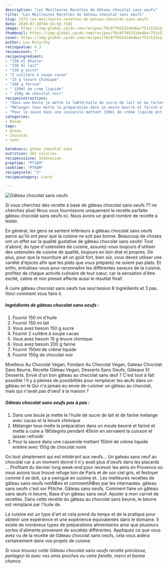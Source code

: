 ```yaml
---
description: "Les Meilleures Recettes de Gâteau chocolat sans oeufs"
title: "Les Meilleures Recettes de Gâteau chocolat sans oeufs"
slug: 2372-les-meilleures-recettes-de-gateau-chocolat-sans-oeufs
date: 2020-07-28T06:34:50.718Z
image: https://img-global.cpcdn.com/recipes/f0c8f7b5331de4be/751x532cq70/gateau-chocolat-sans-oeufs-photo-principale-de-la-recette.jpg
thumbnail: https://img-global.cpcdn.com/recipes/f0c8f7b5331de4be/751x532cq70/gateau-chocolat-sans-oeufs-photo-principale-de-la-recette.jpg
cover: https://img-global.cpcdn.com/recipes/f0c8f7b5331de4be/751x532cq70/gateau-chocolat-sans-oeufs-photo-principale-de-la-recette.jpg
author: Lou McCarthy
ratingvalue: 4.3
reviewcount: 7
recipeingredient:
- "150 ml dhuile"
- "150 ml lait"
- "150 g sucre"
- "2 cuillère à soupe cacao"
- "15 g levure chimique"
- "200 g farine"
- " 150ml de crme liquide"
- " 150g de chocolat noir"
recipeinstructions:
- "Dans une boule je mette le l&#39;huile de sucre de lait et de farine mélange avec cacao et la levure chimique"
- "Mélanger tous mette la préparation dans un moule beurré et fariné et mette a cuire a 180degrés pendant 45min en servaient la cuisson et laisser refroidir"
- "Pour la sauce dans une casserole mettant 150ml de crème liquide entière avec 150g de chocolat noire"
categories:
- Resep
tags:
- gteau
- chocolat
- sans

katakunci: gteau chocolat sans 
nutrition: 261 calories
recipecuisine: Indonesian
preptime: "PT16M"
cooktime: "PT60M"
recipeyield: "3"
recipecategory: Lunch

---
```



![Gâteau chocolat sans oeufs](https://img-global.cpcdn.com/recipes/f0c8f7b5331de4be/751x532cq70/gateau-chocolat-sans-oeufs-photo-principale-de-la-recette.jpg)

Si vous cherchez des recette à base de gâteau chocolat sans oeufs ?? ne cherchez plus! Nous vous fournissons uniquement la recette parfaite gâteau chocolat sans oeufs ici. Nous avons un grand nombre de recette à tester.

En général, les gens se sentent inférieurs à gâteau chocolat sans oeufs parce qu'ils ont peur que la cuisine ne soit pas bonne. Beaucoup de choses ont un effet sur la qualité gustative de gâteau chocolat sans oeufs! Tout d'abord, du type d'ustensiles de cuisine, assurez-vous toujours d'utiliser des ustensiles de cuisine de qualité, toujours en bon état et propres. De plus, pour que la nourriture ait un goût fort, bien sûr, vous devez utiliser une variété d'épices afin que les plats que vous préparez ne soient pas plats. Et enfin, entraînez-vous pour reconnaître les différentes saveurs de la cuisine, profitez de chaque activité culinaire de tout cœur, car la sensation d'être excité, calme et non pressé affecte aussi le résultat final!

<!--inarticleads1-->

À cuire gâteau chocolat sans oeufs tue seul besion 8 Ingrédients et 3 pas. Voici comment vous faire il.

##### Ingrédients de gâteau chocolat sans oeufs :

1. Fournir 150 ml d&#39;huile
1. Fournir 150 ml lait
1. Vous avez besoin 150 g sucre
1. Fournir 2 cuillère à soupe cacao
1. Vous avez besoin 15 g levure chimique
1. Vous avez besoin 200 g farine
1. Fournir  150ml de crème liquide
1. Fournir  150g de chocolat noir


Moelleux Au Chocolat Vegan, Fondant Au Chocolat Vegan, Gateau Chocolat Sans Beurre, Recette Gâteau Vegan, Desserts Sans Oeufs, Gâteaux Et Desserts. Envie d&#39;un bon gâteau au chocolat sans œuf ? C&#39;est tout à fait possible ! Il y a pleines de possibilités pour remplacer les œufs dans un gâteau en le Qui n&#39;a jamais eu envie de cuisiner un gâteau au chocolat, mais qui n&#39;avait pas d&#39;oeuf à la maison ? 

<!--inarticleads2-->

##### Gâteau chocolat sans oeufs pas à pas :

1. Dans une boule je mette le l&#39;huile de sucre de lait et de farine mélange avec cacao et la levure chimique
1. Mélanger tous mette la préparation dans un moule beurré et fariné et mette a cuire a 180degrés pendant 45min en servaient la cuisson et laisser refroidir
1. Pour la sauce dans une casserole mettant 150ml de crème liquide entière avec 150g de chocolat noire


Ou tout simplement qui est intolérant aux oeufs… Un gateau sans oeuf au chocolat car à un moment donné il n&#39;y avait plus d&#39;oeufs dans les placards … Profitant du dernier long week-end pour recevoir les amis en Provence où nous avions tous trouvé refuge loin de Paris et de son ciel gris, et festoyer comme il se doit, ça a swingué en cuisine et.. Les meilleures recettes de gâteau sans oeufs notÃ©es et commentÃ©es par les internautes. gâteau sans oeufs c&#39;est sur Ptitche. Gâteau sans oeufs, Comment faire un gâteau sans œufs ni beurre, Base d&#39;un gâteau sans oeuf. Ajouter à mon carnet de recettes. Dans cette recette du gâteau au chocolat sans beurre, le beurre est remplacé par l&#39;huile de. 

<!--inarticleads1-->

<p>
La cuisine est un type d'art et cela prend du temps et de la pratique pour obtenir une expérience et une expérience équivalentes dans le domaine. Il existe de nombreux types de préparations alimentaires ainsi que plusieurs sortes d'aliments provenant de sociétés différentes. Appliquez ce que vous avez vu de la recette de Gâteau chocolat sans oeufs, cela vous aidera certainement dans vos projets de cuisine.
</p>

<p>
<i>Si vous trouvez cette Gâteau chocolat sans oeufs recette précieuse, partagez-la avec vos amis proches ou votre famille, merci et bonne chance.</i>
</p>
